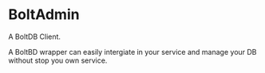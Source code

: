 # BoltAdmin
A BoltDB Client.

A BoltBD wrapper can easily intergiate in your service and manage your DB without stop you own service.
